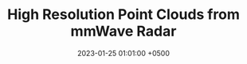---
title: "High Resolution Point Clouds from mmWave Radar"
collection: publications
permalink: /publications/radarhd-icra23/
date: 2023-01-25 01:01:00 +0500
venue: 'IEEE ICRA'
bibtex: ''
pdf: '/files/radarhd-icra23.pdf'
pubtype: 'conference'
authors: '<ins>Akarsh Prabhakara</ins>, Tao Jin, Arnav Das, Gantavya Bhatt, Lilly Kumari, Elahe Soltanaghai, Jeff Bilmes, Swarun Kumar, Anthony Rowe'
excerpt_separator: ""
---